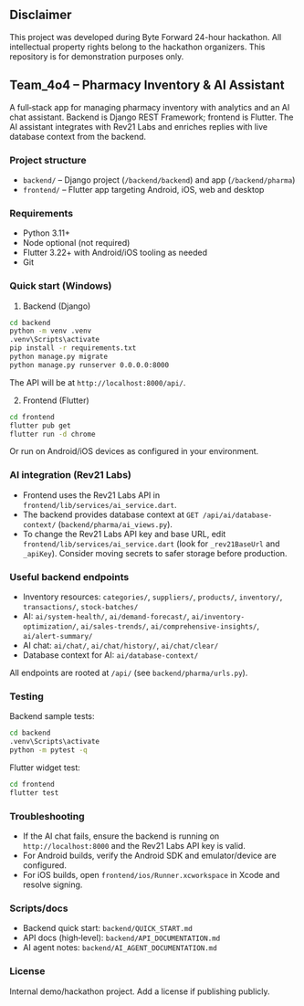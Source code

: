 ## Disclaimer
This project was developed during Byte Forward 24-hour hackathon. All intellectual property rights belong to the hackathon organizers.
This repository is for demonstration purposes only.

## Team_4o4 – Pharmacy Inventory & AI Assistant
A full‑stack app for managing pharmacy inventory with analytics and an AI chat assistant. Backend is Django REST Framework; frontend is Flutter. The AI assistant integrates with Rev21 Labs and enriches replies with live database context from the backend.

### Project structure
- `backend/` – Django project (`/backend/backend`) and app (`/backend/pharma`)
- `frontend/` – Flutter app targeting Android, iOS, web and desktop

### Requirements
- Python 3.11+
- Node optional (not required)
- Flutter 3.22+ with Android/iOS tooling as needed
- Git

### Quick start (Windows)
1) Backend (Django)
```cmd
cd backend
python -m venv .venv
.venv\Scripts\activate
pip install -r requirements.txt
python manage.py migrate
python manage.py runserver 0.0.0.0:8000
```
The API will be at `http://localhost:8000/api/`.

2) Frontend (Flutter)
```cmd
cd frontend
flutter pub get
flutter run -d chrome   
```
Or run on Android/iOS devices as configured in your environment.

### AI integration (Rev21 Labs)
- Frontend uses the Rev21 Labs API in `frontend/lib/services/ai_service.dart`.
- The backend provides database context at `GET /api/ai/database-context/` (`backend/pharma/ai_views.py`).
- To change the Rev21 Labs API key and base URL, edit `frontend/lib/services/ai_service.dart` (look for `_rev21BaseUrl` and `_apiKey`). Consider moving secrets to safer storage before production.

### Useful backend endpoints
- Inventory resources: `categories/`, `suppliers/`, `products/`, `inventory/`, `transactions/`, `stock-batches/`
- AI: `ai/system-health/`, `ai/demand-forecast/`, `ai/inventory-optimization/`, `ai/sales-trends/`, `ai/comprehensive-insights/`, `ai/alert-summary/`
- AI chat: `ai/chat/`, `ai/chat/history/`, `ai/chat/clear/`
- Database context for AI: `ai/database-context/`

All endpoints are rooted at `/api/` (see `backend/pharma/urls.py`).

### Testing
Backend sample tests:
```cmd
cd backend
.venv\Scripts\activate
python -m pytest -q
```

Flutter widget test:
```cmd
cd frontend
flutter test
```

### Troubleshooting
- If the AI chat fails, ensure the backend is running on `http://localhost:8000` and the Rev21 Labs API key is valid.
- For Android builds, verify the Android SDK and emulator/device are configured.
- For iOS builds, open `frontend/ios/Runner.xcworkspace` in Xcode and resolve signing.

### Scripts/docs
- Backend quick start: `backend/QUICK_START.md`
- API docs (high‑level): `backend/API_DOCUMENTATION.md`
- AI agent notes: `backend/AI_AGENT_DOCUMENTATION.md`

### License
Internal demo/hackathon project. Add a license if publishing publicly.


